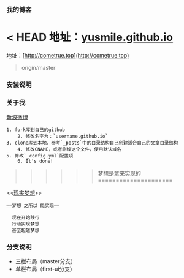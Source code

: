 ﻿### 我的博客

< HEAD
地址：[yusmile.github.io](http://yusmile.github.io)
=======
地址：[http://cometrue.top](http://cometrue.top)

>origin/master

### 安装说明
### 关于我
 [新浪微博](http://weibo.com/1419491963)

	1. fork库到自己的github
		2. 修改名字为：`username.github.io`
	3. clone库到本地，参考`_posts`中的目录结构自己创建适合自己的文章目录结构
		4. 修改CNAME，或者删掉这个文件，使用默认域名
	5. 修改`_config.yml`配置项
		6. It's done!

>>>>>>梦想是拿来实现的
=====================

<<[现实梦想](http://cometrue.top)>>
 


`——梦想 之所以 能实现——`

      现在开始践行
      行动实现梦想
      甚至超越梦想


### 分支说明

- 三栏布局（master分支）
- 单栏布局（first-ui分支）
